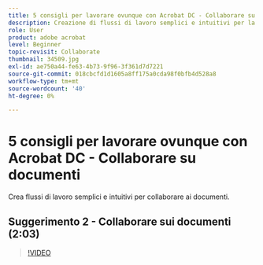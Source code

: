 ```yaml
---
title: 5 consigli per lavorare ovunque con Acrobat DC - Collaborare su documenti
description: Creazione di flussi di lavoro semplici e intuitivi per la collaborazione sui documenti
role: User
product: adobe acrobat
level: Beginner
topic-revisit: Collaborate
thumbnail: 34509.jpg
exl-id: ae750a44-fe63-4b73-9f96-3f361d7d7221
source-git-commit: 018cbcfd1d1605a8ff175a0cda98f0bfb4d528a8
workflow-type: tm+mt
source-wordcount: '40'
ht-degree: 0%

---
```


# 5 consigli per lavorare ovunque con Acrobat DC - Collaborare su documenti

Crea flussi di lavoro semplici e intuitivi per collaborare ai documenti.

## Suggerimento 2 - Collaborare sui documenti (2:03)

>[!VIDEO](https://video.tv.adobe.com/v/34509)
